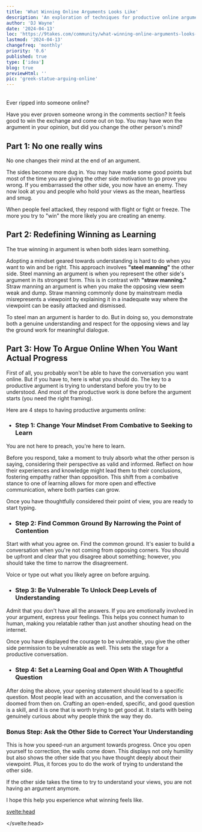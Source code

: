 ```yaml
---
title: 'What Winning Online Arguments Looks Like'
description: 'An exploration of techniques for productive online arguments, highlighting the importance of understanding over winning.'
author: 'DJ Wayne'
date: '2024-04-13'
loc: 'https://9takes.com/community/what-winning-online-arguments-looks-like'
lastmod: '2024-04-13'
changefreq: 'monthly'
priority: '0.6'
published: true
type: ['idea']
blog: true
previewHtml: ''
pic: 'greek-statue-arguing-online'
---
```


<!--

Part 1- To set the scene- no one really wins
each side walks away and goes further into their biases

If you prove your point and embarrass the other side- they aren't going to change their mind, they are going to dig in deeper.

There is no winning when you are trying to "win."
Your approach is wrong. You are spiteful. You want to be right.

Part 2- Redefine winning- Winning is about learning-
mindset should be about learning
accept influence to give influence
learn from the other side and really try to understand their perspective
There is a word for this, it is called steelmanning the other side

The news does not steelman the other side. They straw man the other side
Explain straw manning

Part 3- With that as the foundation, we are going to get into the tactics of how it can be done.

Biggest mistake people make in an argument is they want to be understood before they want to understand

1st step- change your mindset is mindset
- you are there to learn
- you should have done research and thought deeply about the other side's views so that you understand them
- you should think "How could a smart, reasonable, loving, and kind person who has real-life experience have these views?" and actually think about how they arrived at those views
- if you have properly steelmaned the other side you should be able to explain their point of view in such a way that they agree with it
-
2nd step- establish common ground
- Start by acknowledging points of agreement.

3rd step- be vulnerable
- admit you dont know everything
- admit you have feelings about these topics and you want to be understood

4th step- set the goal to be to learn
- you have questions that you would like answered
- you want to learn deeper why the other person thinks the way they do

Bonus step- lay out your perception of the other person's argument and ask them to correct you
 -->

<script>
	import  PopCard  from "$lib/components/atoms/PopCard.svelte";
</script>

<div
    style="display: flex;
    justify-content: center;
    margin: 1rem 0;"
>
 <PopCard
        image={`/blogs/greek-statue-arguing-online.webp`}
        showIcon={false}
        tint={false}
        displayText=""
        altText="a greek statue arguing online"
        subtext=""
    />
</div>

<p class="firstLetter">Ever ripped into someone online?</p>

Have you ever proven someone wrong in the comments section? It feels good to win the exchange and come out on top. You may have won the argument in your opinion, but did you change the other person's mind?

## Part 1: No one really wins

No one changes their mind at the end of an argument.

The sides become more dug in. You may have made some good points but most of the time you are giving the other side motivation to go prove you wrong. If you embarrassed the other side, you now have an enemy. They now look at you and people who hold your views as the mean, heartless and smug.

When people feel attacked, they respond with flight or fight or freeze. The more you try to "win" the more likely you are creating an enemy.

## Part 2: Redefining Winning as Learning

The true winning in argument is when both sides learn something.

Adopting a mindset geared towards understanding is hard to do when you want to win and be right. This approach involves **"steel manning"** the other side. Steel manning an argument is when you represent the other side's argument in its strongest form. This is in contrast with **"straw manning."** Straw manning an argument is when you make the opposing view seem weak and dump. Straw manning commonly done by mainstream media misrepresents a viewpoint by explaining it in a inadequate way where the viewpoint can be easily attacked and dismissed.

To steel man an argument is harder to do. But in doing so, you demonstrate both a genuine understanding and respect for the opposing views and lay the ground work for meaningful dialogue.

## Part 3: How To Argue Online When You Want Actual Progress

First of all, you probably won't be able to have the conversation you want online. But if you have to, here is what you should do. The key to a productive argument is trying to understand before you try to be understood. And most of the productive work is done before the argument starts (you need the right framing).

Here are 4 steps to having productive arguments online:

- ### Step 1: Change Your Mindset From Combative to Seeking to Learn

You are not here to preach, you're here to learn.

Before you respond, take a moment to truly absorb what the other person is saying, considering their perspective as valid and informed. Reflect on how their experiences and knowledge might lead them to their conclusions, fostering empathy rather than opposition. This shift from a combative stance to one of learning allows for more open and effective communication, where both parties can grow.

Once you have thoughtfully considered their point of view, you are ready to start typing.

- ### Step 2: Find Common Ground By Narrowing the Point of Contention

Start with what you agree on. Find the common ground. It's easier to build a conversation when you're not coming from opposing corners. You should be upfront and clear that you disagree about something; however, you should take the time to narrow the disagreement.

Voice or type out what you likely agree on before arguing.

- ### Step 3: Be Vulnerable To Unlock Deep Levels of Understanding

Admit that you don't have all the answers. If you are emotionally involved in your argument, express your feelings. This helps you connect human to human, making you relatable rather than just another shouting head on the internet.

Once you have displayed the courage to be vulnerable, you give the other side permission to be vulnerable as well. This sets the stage for a productive conversation.

- ### Step 4: Set a Learning Goal and Open With A Thoughtful Question

After doing the above, your opening statement should lead to a specific question. Most people lead with an accusation, and the conversation is doomed from then on. Crafting an open-ended, specific, and good question is a skill, and it is one that is worth trying to get good at. It starts with being genuinely curious about why people think the way they do.

### Bonus Step: Ask the Other Side to Correct Your Understanding

This is how you speed-run an argument towards progress. Once you open yourself to correction, the walls come down. This displays not only humility but also shows the other side that you have thought deeply about their viewpoint. Plus, it forces you to do the work of trying to understand the other side.

If the other side takes the time to try to understand your views, you are not having an argument anymore.

I hope this help you experience what winning feels like.

<svelte:head>

<script async src="//www.instagram.com/embed.js"></script>
<script type="application/ld+json">
{
  "@context": "http://schema.org",
  "@graph": [
    {
      "@type": "Article",
      "articleBody": "This article discusses effective strategies for arguing online with a focus on learning rather than winning. It introduces concepts like 'steel manning' versus 'straw manning' and provides steps for engaging in productive online arguments aiming at mutual understanding and progress.",
      "author": {
        "@type": "Person",
        "name": "DJ Wayne",
        "sameAs": ["https://www.instagram.com/djwayne3/", "https://www.youtube.com/@djwayne3", "https://www.linkedin.com/in/davidtwayne/", "https://twitter.com/djwayne3"]
      },
      "dateModified": "2024-04-13",
      "datePublished": "2024-04-13",
      "description": "An exploration of techniques for productive online arguments, highlighting the importance of understanding over winning.",
      "headline": "What Winning Online Arguments Looks Like",
      "image": {
        "@type": "ImageObject",
        "url": "https://9takes.com/blogs/greek-statue-arguing-online.webp",
        "height": 800,
        "width": 800
      },
      "mainEntityOfPage": {
        "@id": "https://9takes.com/community/what-winning-online-arguments-looks-like",
        "@type": "WebPage"
      },
      "publisher": {
            "@type": "Organization",
            "sameAs": ["https://www.instagram.com/9takesdotcom/", "https://twitter.com/9takesdotcom"],
            "logo": {
               "@type": "ImageObject",
               "url": "https://9takes.com/brand/darkRubix.png"
            },
            "name": "9takes"
        }
    },
    {
      "@type": "FAQPage",
      "mainEntity": [
        {
          "@type": "Question",
          "name": "What does 'steel manning' mean in an argument?",
          "acceptedAnswer": {
            "@type": "Answer",
            "text": "Steel manning an argument involves representing the opposing side's argument in its strongest form to better understand and discuss it, as opposed to 'straw manning' which simplifies and weakens it."
          }
        },
        {
          "@type": "Question",
          "name": "How can one engage in a productive online argument?",
          "acceptedAnswer": {
            "@type": "Answer",
            "text": "Engaging productively in online arguments involves shifting from a combative to a learning mindset, finding common ground, expressing vulnerability, and asking thoughtful, open-ended questions to deepen understanding."
          }
        },
        {
          "@type": "Question",
          "name": "What is the benefit of asking the other side to correct your understanding?",
          "acceptedAnswer": {
            "@type": "Answer",
            "text": "Asking for corrections helps break down barriers, shows humility, and demonstrates a genuine effort to understand the opposing viewpoint, facilitating more open and constructive discussions."
          }
        }
      ]
    }
  ]
}

</script>

</svelte:head>

